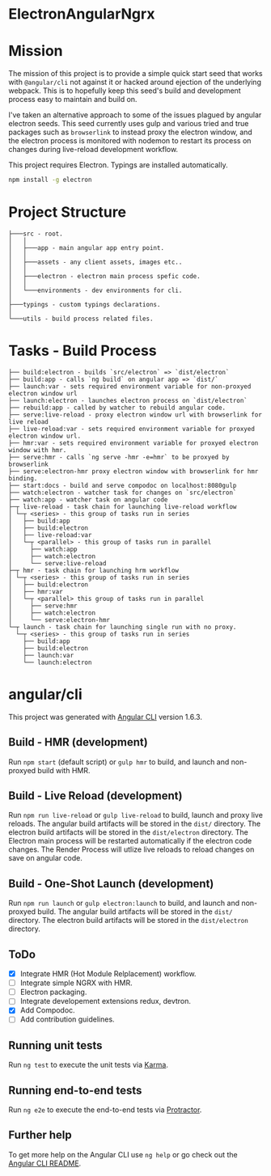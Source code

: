 # ElectronAngularNgrx
# Mission
The mission of this project is to provide a simple quick start seed that works with `@angular/cli` not against it or hacked around ejection of the underlying webpack. This is to hopefully keep this seed's build and development process easy to maintain and build on.

I've taken an alternative approach to some of the issues plagued by angular electron seeds. This seed currently uses gulp and various tried and true packages such as `browserlink` to instead proxy the electron window, and the electron process is monitored with nodemon to restart its process on changes during live-reload development workflow.

This project requires Electron.
Typings are installed automatically.
```bash
npm install -g electron
```

# Project Structure
```
├───src - root.
│   │
│   ├───app - main angular app entry point.
│   │
│   ├───assets - any client assets, images etc..
│   │
│   ├───electron - electron main process spefic code.
│   │
│   └───environments - dev environments for cli.
│
├───typings - custom typings declarations.
│
└───utils - build process related files.
```

# Tasks - Build Process
```
├── build:electron - builds `src/electron` => `dist/electron`
├── build:app - calls `ng build` on angular app => `dist/`
├── launch:var - sets required environment variable for non-proxyed electron window url
├── launch:electron - launches electron process on `dist/electron`
├── rebuild:app - called by watcher to rebuild angular code.
├── serve:live-reload - proxy electron window url with browserlink for live reload
├── live-reload:var - sets required environment variable for proxyed electron window url.
├── hmr:var - sets required environment variable for proxyed electron window with hmr.
├── serve:hmr - calls `ng serve -hmr -e=hmr` to be proxyed by browserlink
├── serve:electron-hmr proxy electron window with browserlink for hmr binding.
├── start:docs - build and serve compodoc on localhost:8080gulp
├── watch:electron - watcher task for changes on `src/electron`
├── watch:app - watcher task on angular code
├─┬ live-reload - task chain for launching live-reload workflow
│ └─┬ <series> - this group of tasks run in series
│   ├── build:app
│   ├── build:electron
│   ├── live-reload:var
│   └─┬ <parallel> - this group of tasks run in parallel
│     ├── watch:app
│     ├── watch:electron
│     └── serve:live-reload
├─┬ hmr - task chain for launching hrm workflow
│ └─┬ <series> - this group of tasks run in series
│   ├── build:electron
│   ├── hmr:var
│   └─┬ <parallel> this group of tasks run in parallel
│     ├── serve:hmr
│     ├── watch:electron
│     └── serve:electron-hmr
└─┬ launch - task chain for launching single run with no proxy.
  └─┬ <series> - this group of tasks run in series
    ├── build:app
    ├── build:electron
    ├── launch:var
    └── launch:electron
```
# angular/cli 
This project was generated with [Angular CLI](https://github.com/angular/angular-cli) version 1.6.3.

## Build - HMR (development)
Run `npm start` (default script) or `gulp hmr` to build,  and launch and non-proxyed build with HMR. 

## Build - Live Reload (development)

Run `npm run live-reload` or `gulp live-reload` to build, launch and proxy live reloads. 
The angular build artifacts will be stored in the `dist/` directory.
The electron build artifacts will be stored in the `dist/electron` directory.
The Electron main process will be restarted automatically if the electron code changes.
The Render Process will utlize live reloads to reload changes on save on angular code.

## Build - One-Shot Launch (development)
Run `npm run launch` or `gulp electron:launch` to build,  and launch and non-proxyed build. 
The angular build artifacts will be stored in the `dist/` directory.
The electron build artifacts will be stored in the `dist/electron` directory.


## ToDo
- [x] Integrate HMR (Hot Module Relplacement) workflow.
- [ ] Integrate simple NGRX with HMR.
- [ ] Electron packaging.
- [ ] Integrate developement extensions redux, devtron.
- [x] Add Compodoc.
- [ ] Add contribution guidelines.

## Running unit tests

Run `ng test` to execute the unit tests via [Karma](https://karma-runner.github.io).

## Running end-to-end tests

Run `ng e2e` to execute the end-to-end tests via [Protractor](http://www.protractortest.org/).

## Further help

To get more help on the Angular CLI use `ng help` or go check out the [Angular CLI README](https://github.com/angular/angular-cli/blob/master/README.md).
